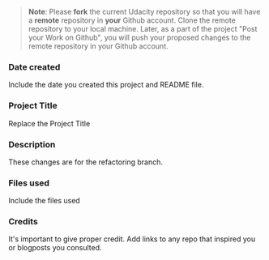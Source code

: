 >**Note**: Please **fork** the current Udacity repository so that you will have a **remote** repository in **your** Github account. Clone the remote repository to your local machine. Later, as a part of the project "Post your Work on Github", you will push your proposed changes to the remote repository in your Github account.

### Date created
Include the date you created this project and README file.

### Project Title
Replace the Project Title

### Description
These changes are for the refactoring branch.

### Files used
Include the files used

### Credits
It's important to give proper credit. Add links to any repo that inspired you or blogposts you consulted.

